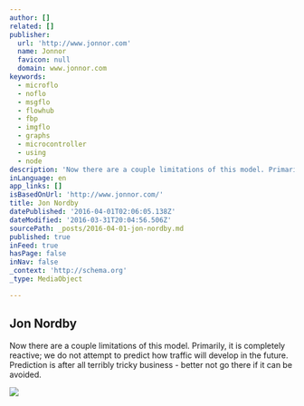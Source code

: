 ```yaml
---
author: []
related: []
publisher:
  url: 'http://www.jonnor.com'
  name: Jonnor
  favicon: null
  domain: www.jonnor.com
keywords:
  - microflo
  - noflo
  - msgflo
  - flowhub
  - fbp
  - imgflo
  - graphs
  - microcontroller
  - using
  - node
description: 'Now there are a couple limitations of this model. Primarily, it is completely reactive; we do not attempt to predict how traffic will develop in the future. Prediction is after all terribly tricky business - better not go there if it can be avoided.'
inLanguage: en
app_links: []
isBasedOnUrl: 'http://www.jonnor.com/'
title: Jon Nordby
datePublished: '2016-04-01T02:06:05.138Z'
dateModified: '2016-03-31T20:04:56.506Z'
sourcePath: _posts/2016-04-01-jon-nordby.md
published: true
inFeed: true
hasPage: false
inNav: false
_context: 'http://schema.org'
_type: MediaObject

---
```

<article style=""><h1>Jon Nordby</h1><p>Now there are a couple limitations of this model. Primarily, it is completely reactive; we do not attempt to predict how traffic will develop in the future. Prediction is after all terribly tricky business - better not go there if it can be avoided.</p><img src="http://www.jonnor.com/wp/files/noflo-ingresstable-1024x556.png" /></article>